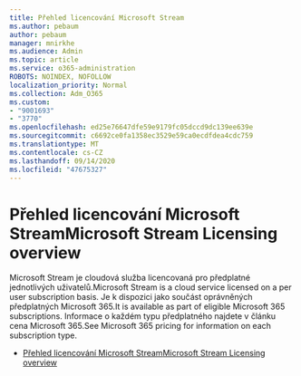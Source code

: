 ```yaml
---
title: Přehled licencování Microsoft Stream
ms.author: pebaum
author: pebaum
manager: mnirkhe
ms.audience: Admin
ms.topic: article
ms.service: o365-administration
ROBOTS: NOINDEX, NOFOLLOW
localization_priority: Normal
ms.collection: Adm_O365
ms.custom:
- "9001693"
- "3770"
ms.openlocfilehash: ed25e76647dfe59e9179fc05dccd9dc139ee639e
ms.sourcegitcommit: c6692ce0fa1358ec3529e59ca0ecdfdea4cdc759
ms.translationtype: MT
ms.contentlocale: cs-CZ
ms.lasthandoff: 09/14/2020
ms.locfileid: "47675327"
---
```

# <a name="microsoft-stream-licensing-overview"></a><span data-ttu-id="5272a-102">Přehled licencování Microsoft Stream</span><span class="sxs-lookup"><span data-stu-id="5272a-102">Microsoft Stream Licensing overview</span></span>

<span data-ttu-id="5272a-103">Microsoft Stream je cloudová služba licencovaná pro předplatné jednotlivých uživatelů.</span><span class="sxs-lookup"><span data-stu-id="5272a-103">Microsoft Stream is a cloud service licensed on a per user subscription basis.</span></span> <span data-ttu-id="5272a-104">Je k dispozici jako součást oprávněných předplatných Microsoft 365.</span><span class="sxs-lookup"><span data-stu-id="5272a-104">It is available as part of eligible Microsoft 365 subscriptions.</span></span> <span data-ttu-id="5272a-105">Informace o každém typu předplatného najdete v článku cena Microsoft 365.</span><span class="sxs-lookup"><span data-stu-id="5272a-105">See Microsoft 365 pricing for information on each subscription type.</span></span>

- [<span data-ttu-id="5272a-106">Přehled licencování Microsoft Stream</span><span class="sxs-lookup"><span data-stu-id="5272a-106">Microsoft Stream Licensing overview</span></span>](https://docs.microsoft.com/stream/license-overview)
